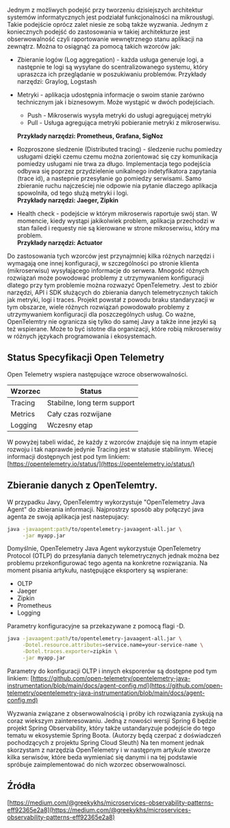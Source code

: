 Jednym z możliwych podejść przy tworzeniu dzisiejszych architektur systemów informatycznych jest podziałał funkcjonalności na mikrousługi. Takie podejście oprócz zalet niesie ze sobą także wyzwania. Jednym z koniecznych podejść do zastosowania w takiej architekturze jest obserwowalność czyli raportowanie wewnętrznego stanu aplikacji na zewnątrz. Można to osiągnąć za pomocą takich wzorców jak:

- Zbieranie logów (Log aggregation) - każda usługa generuje logi, a następnie te logi są wysyłane do scentralizowanego systemu, który upraszcza ich przeglądanie w poszukiwaniu problemów. Przykłady narzędzi: Graylog, Logstash

- Metryki - aplikacja udostępnia informacje o swoim stanie zarówno technicznym jak i biznesowym. Może wystąpić w dwóch podejściach.
    - Push - Mikroserwis wysyła metryki do usługi agregującej metryki
    - Pull - Usługa agregująca metryki pobieranie metryki z mikroserwisu.  

    **Przykłady narzędzi: Prometheus, Grafana, SigNoz**
- Rozproszone sledzenie (Distributed tracing) - śledzenie ruchu pomiedzy usługami dzięki czemu czemu można zorientować się czy komunikacja pomiedzy usługami nie trwa za długo. Implementacja tego podejścia odbywa się poprzez przydzielenie unikalnego indetyfikatora zapytania (trace id), a nastepnie przesyłanie go pomiedzy serwisami. Samo zbieranie ruchu najcześciej nie odpowie nia pytanie dlaczego aplikacja spowolniła, od tego służą metryki i logi.  
    **Przykłady narzędzi: Jaeger, Zipkin**
- Health check - podejście w którym mikroserwis raportuje swój stan. W momencie, kiedy wystąpi jakikolwiek problem, aplikacja przechodzi w stan failed i requesty nie są kierowane w strone mikroserwisu, który ma problem.   
    **Przykłady narzędzi: Actuator**

Do zastosowania tych wzorców jest przynajmniej kilka różnych narzędzi i wymagają one innej konfiguracji, w szczególności po stronie klienta (mikroserwisu) wysyłającego informacje do serwera. Mnogość różnych rozwiązań może powodować problemy z utrzymywaniem konfiguracji dlatego przy tym problemie można rozwazyć OpenTelemetry. Jest to zbiór narzędzi, API i SDK służących do zbierania danych telemetrycznych takich jak metryki, logi i traces. Projekt powstał z powodu braku standaryzacji w tym obszarze, wiele różnych rozwiązań powodowało problemy z utrzymywaniem konfiguracji dla poszczególnych usług. Co ważne, OpenTelemtry nie ogranicza się tylko do samej Javy a także inne jezyki są też wspierane. Może to być istotne dla organizacji, które robią mikroserwisy w różnych językach programowania i ekosystemach.

## Status Specyfikacji Open Telemetry

Open Telemetry wspiera następujące wzroce obserwowalności. 

| Wzorzec      | Status                     |
| -----------  | -----------                |
| Tracing      | Stabilne, long term support|
| Metrics      | Cały czas rozwijane        |
| Logging      | Wczesny etap               |


W powyżej tabeli widać, że każdy z wzorców znajduje się na innym etapie rozwoju i tak naprawde jedynie Tracing jest w statusie stabilinym. Wiecej informacji dostępnych jest pod tym linkiem: [https://opentelemetry.io/status/](https://opentelemetry.io/status/)

## Zbieranie danych z OpenTelemtry.

W przypadku Javy, OpenTelemtry wykorzystuje "OpenTelemetry Java Agent" do zbierania informacji. Najprostrzy sposób aby połączyć java agenta ze swoją aplikacja jest nastepujacy:

 

```bash
java -javaagent:path/to/opentelemetry-javaagent-all.jar \
     -jar myapp.jar
```

Domyślnie, OpenTelemetry Java Agent wykorzystuje OpenTelemetry Protocol (OTLP) do przesyłania danych telemetrycznych jednak można bez problemu przekonfigurować tego agenta na konkretne rozwiązania. Na moment pisania artykułu, następujące eksportery są wspierane:

- OLTP
- Jaeger
- Zipkin
- Prometheus
- Logging

Parametry konfiguracyjne sa przekazywane z pomocą flagi -D. 

```bash
java -javaagent:path/to/opentelemetry-javaagent-all.jar \
     -Dotel.resource.attributes=service.name=your-service-name \
     -Dotel.traces.exporter=zipkin \
     -jar myapp.jar
```

Parametry do konfiguracji OLTP i innych eksporerów są dostępne pod tym linkiem: [https://github.com/open-telemetry/opentelemetry-java-instrumentation/blob/main/docs/agent-config.md](https://github.com/open-telemetry/opentelemetry-java-instrumentation/blob/main/docs/agent-config.md)

Wyzwania związane z obserwowalnością i próby ich rozwiązania zyskują na coraz wiekszym zainteresowaniu. Jedną z nowości wersji Spring 6 będzie projekt Spring Observability, który także ustandaryzuje podejście do tego tematu w ekosystemie Spring Boota. (Autorzy będą czerpać z doświadczeń pochodzących z projektu Spring Cloud Sleuth) Na ten moment jednak skorzystam z narzędzia OpenTelemetry i w następnym artykule stworze kilka serwisów, które beda wymieniać się danymi i na tej podstawie spróbuje zaimplementować do nich wzorzec obserwowalnosci. 

## Źródła

[https://medium.com/@greekykhs/microservices-observability-patterns-eff92365e2a8](https://medium.com/@greekykhs/microservices-observability-patterns-eff92365e2a8)
